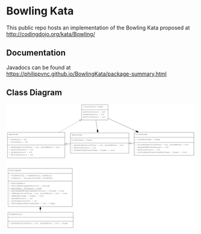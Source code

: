# Bowling Kata

This public repo hosts an implementation of the Bowling Kata proposed at
http://codingdojo.org/kata/Bowling/

## Documentation

Javadocs can be found at https://philippvnc.github.io/BowlingKata/package-summary.html

## Class Diagram

![alt text](./img/class_diagram.png)